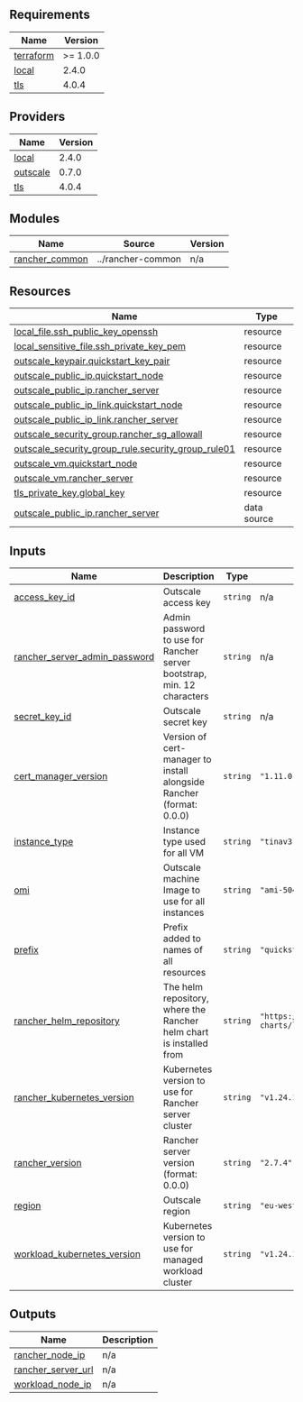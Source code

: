 <!-- BEGIN_TF_DOCS -->
## Requirements

| Name | Version |
|------|---------|
| <a name="requirement_terraform"></a> [terraform](#requirement\_terraform) | >= 1.0.0 |
| <a name="requirement_local"></a> [local](#requirement\_local) | 2.4.0 |
| <a name="requirement_tls"></a> [tls](#requirement\_tls) | 4.0.4 |

## Providers

| Name | Version |
|------|---------|
| <a name="provider_local"></a> [local](#provider\_local) | 2.4.0 |
| <a name="provider_outscale"></a> [outscale](#provider\_outscale) | 0.7.0 |
| <a name="provider_tls"></a> [tls](#provider\_tls) | 4.0.4 |

## Modules

| Name | Source | Version |
|------|--------|---------|
| <a name="module_rancher_common"></a> [rancher\_common](#module\_rancher\_common) | ../rancher-common | n/a |

## Resources

| Name | Type |
|------|------|
| [local_file.ssh_public_key_openssh](https://registry.terraform.io/providers/hashicorp/local/2.4.0/docs/resources/file) | resource |
| [local_sensitive_file.ssh_private_key_pem](https://registry.terraform.io/providers/hashicorp/local/2.4.0/docs/resources/sensitive_file) | resource |
| [outscale_keypair.quickstart_key_pair](https://registry.terraform.io/providers/outscale-dev/outscale/latest/docs/resources/keypair) | resource |
| [outscale_public_ip.quickstart_node](https://registry.terraform.io/providers/outscale-dev/outscale/latest/docs/resources/public_ip) | resource |
| [outscale_public_ip.rancher_server](https://registry.terraform.io/providers/outscale-dev/outscale/latest/docs/resources/public_ip) | resource |
| [outscale_public_ip_link.quickstart_node](https://registry.terraform.io/providers/outscale-dev/outscale/latest/docs/resources/public_ip_link) | resource |
| [outscale_public_ip_link.rancher_server](https://registry.terraform.io/providers/outscale-dev/outscale/latest/docs/resources/public_ip_link) | resource |
| [outscale_security_group.rancher_sg_allowall](https://registry.terraform.io/providers/outscale-dev/outscale/latest/docs/resources/security_group) | resource |
| [outscale_security_group_rule.security_group_rule01](https://registry.terraform.io/providers/outscale-dev/outscale/latest/docs/resources/security_group_rule) | resource |
| [outscale_vm.quickstart_node](https://registry.terraform.io/providers/outscale-dev/outscale/latest/docs/resources/vm) | resource |
| [outscale_vm.rancher_server](https://registry.terraform.io/providers/outscale-dev/outscale/latest/docs/resources/vm) | resource |
| [tls_private_key.global_key](https://registry.terraform.io/providers/hashicorp/tls/4.0.4/docs/resources/private_key) | resource |
| [outscale_public_ip.rancher_server](https://registry.terraform.io/providers/outscale-dev/outscale/latest/docs/data-sources/public_ip) | data source |

## Inputs

| Name | Description | Type | Default | Required |
|------|-------------|------|---------|:--------:|
| <a name="input_access_key_id"></a> [access\_key\_id](#input\_access\_key\_id) | Outscale access key | `string` | n/a | yes |
| <a name="input_rancher_server_admin_password"></a> [rancher\_server\_admin\_password](#input\_rancher\_server\_admin\_password) | Admin password to use for Rancher server bootstrap, min. 12 characters | `string` | n/a | yes |
| <a name="input_secret_key_id"></a> [secret\_key\_id](#input\_secret\_key\_id) | Outscale secret key | `string` | n/a | yes |
| <a name="input_cert_manager_version"></a> [cert\_manager\_version](#input\_cert\_manager\_version) | Version of cert-manager to install alongside Rancher (format: 0.0.0) | `string` | `"1.11.0"` | no |
| <a name="input_instance_type"></a> [instance\_type](#input\_instance\_type) | Instance type used for all VM | `string` | `"tinav3.c4r8p2"` | no |
| <a name="input_omi"></a> [omi](#input\_omi) | Outscale machine Image to use for all instances | `string` | `"ami-504e6b16"` | no |
| <a name="input_prefix"></a> [prefix](#input\_prefix) | Prefix added to names of all resources | `string` | `"quickstart"` | no |
| <a name="input_rancher_helm_repository"></a> [rancher\_helm\_repository](#input\_rancher\_helm\_repository) | The helm repository, where the Rancher helm chart is installed from | `string` | `"https://releases.rancher.com/server-charts/latest"` | no |
| <a name="input_rancher_kubernetes_version"></a> [rancher\_kubernetes\_version](#input\_rancher\_kubernetes\_version) | Kubernetes version to use for Rancher server cluster | `string` | `"v1.24.14+k3s1"` | no |
| <a name="input_rancher_version"></a> [rancher\_version](#input\_rancher\_version) | Rancher server version (format: 0.0.0) | `string` | `"2.7.4"` | no |
| <a name="input_region"></a> [region](#input\_region) | Outscale region | `string` | `"eu-west-2"` | no |
| <a name="input_workload_kubernetes_version"></a> [workload\_kubernetes\_version](#input\_workload\_kubernetes\_version) | Kubernetes version to use for managed workload cluster | `string` | `"v1.24.14+rke2r1"` | no |

## Outputs

| Name | Description |
|------|-------------|
| <a name="output_rancher_node_ip"></a> [rancher\_node\_ip](#output\_rancher\_node\_ip) | n/a |
| <a name="output_rancher_server_url"></a> [rancher\_server\_url](#output\_rancher\_server\_url) | n/a |
| <a name="output_workload_node_ip"></a> [workload\_node\_ip](#output\_workload\_node\_ip) | n/a |
<!-- END_TF_DOCS -->
